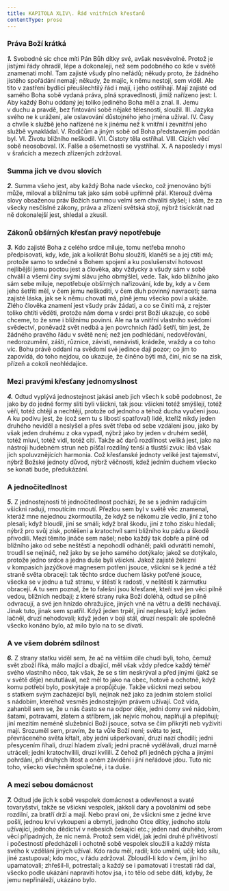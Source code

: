 ```yaml
---
title: KAPITOLA XLIV\. Řád vnitřních křesťanů
contentType: prose
---
```


### Práva Boží krátká

**_1._** Svobodné sic chce míti Pán Bůh dítky své, avšak nesvévolné. Protož je jistými řády ohradil, lépe a dokonaleji, než sem podobného co kde v světě znamenati mohl. Tam zajisté všudy plno neřádů; někudy proto, že žádného jistého spořádání nemají; někudy, že majíc, k němu nestojí, sem viděl. Ale tito v zastření bydlící přeušlechtilý řád i mají, i jeho ostříhají. Mají zajisté od samého Boha sobě vydaná práva, plná spravedlnosti, jimiž nařízeno jest: I. Aby každý Bohu oddaný jej toliko jediného Boha měl a znal. II. Jemu v duchu a pravdě, bez fintování sobě nějaké tělesnosti, sloužil. III. Jazyka svého ne k urážení, ale oslavování důstojného jeho jména užíval. IV. Časy a chvíle k službě jeho nařízené ne k jinému než k vnitřní i zevnitřní jeho službě vynakládal. V. Rodičům a jiným sobě od Boha představeným poddán byl. VI. Životu bližního neškodil. VII. Čistoty těla ostříhal. VIII. Cizích věcí sobě neosoboval. IX. Falše a ošemetnosti se vystříhal. X. A naposledy i mysl v šraňcích a mezech zřízených zdržoval.

### Summa jich ve dvou slovích

**_2._** Summa všeho jest, aby každý Boha nade všecko, což jmenováno býti může, miloval a bližnímu tak jako sám sobě upřímně přál. Kterouž dvěma slovy obsaženou práv Božích summou velmi sem chváliti slyšel; i sám, že za všecky nesčíslné zákony, práva a zřízení světská stojí, nýbrž tisíckrát nad ně dokonalejší jest, shledal a zkusil.

### Zákonů obšírných křesťan pravý nepotřebuje

**_3._** Kdo zajisté Boha z celého srdce miluje, tomu netřeba mnoho předpisovati, kdy, kde, jak a kolikrát Bohu sloužiti, klaněti se a jej ctíti má; protože samo to srdečné s Bohem spojení a ku poslušenství hotovost nejlibější jemu poctou jest a člověka, aby vždycky a všudy sám v sobě chválil a všemi činy svými slávu jeho obmýšlel, vede. Tak, kdo bližního jako sám sebe miluje, nepotřebuje obšírných nařizování, kde by, kdy a v čem jeho šetřiti měl, v čem jemu neškoditi, v čem dluh povinný navraceti; sama zajisté láska, jak se k němu chovati má, plně jemu všecko poví a ukáže. Zlého člověka znamení jest všudy práv žádati, a co se činiti má, z rejster toliko chtíti věděti, protože nám doma v srdci prst Boží ukazuje, co sobě chceme, to že sme i bližnímu povinni. Ale na ta vnitřní vlastního svědomí svědectví, poněvadž svět nedbá a jen povrchních řádů šetří, tím jest, že žádného pravého řádu v světě není; než jen podhlédání, nedověřování, nedorozumění, záští, různice, závisti, nenávisti, krádeže, vraždy a co toho víc. Bohu právě oddaní na svědomí své jedince dají pozor; co jim to zapovídá, do toho nejdou, co ukazuje, že činěno býti má, činí, nic se na zisk, přízeň a cokoli neohlédajíce.

### Mezi pravými křesťany jednomyslnost

**_4._** Odtud vyplývá jednostejnost jakási aneb jich všech k sobě podobnost, že jako by do jedné formy sliti byli všickni, tak jsou: všickni totéž smýšlejí, totéž věří, totéž chtějí a nechtějí, protože od jednoho a téhož ducha vyučeni jsou. A ku podivu jest, že (což sem tu s libostí spatřoval) lidé, kteříž nikdy jeden druhého neviděl a neslyšel a přes svět třeba od sebe vzdáleni jsou, jako by však jeden druhému z oka vypadl, nýbrž jako by jeden v druhém seděl, totéž mluví, totéž vidí, totéž cítí. Takže ač darů rozdílnost veliká jest, jako na nástroji hudebném strun neb píšťal rozdílný tenší a tlustší zvuk: libá však jich spoluvznějících harmonia. Což křesťanské jednoty veliké jest tajemství, nýbrž Božské jednoty důvod, nýbrž věčnosti, kdež jedním duchem všecko se konati bude, předukázání.

### A jednočitedlnost

**_5._** Z jednostejnosti té jednočitedlnost pochází, že se s jedním radujícím všickni radují, rmoutícím rmoutí. Přezlou sem byl v světě věc znamenal, kteráž mne nejednou zkormoutila, že když se někomu zle vedlo, jiní z toho plesali; když bloudil, jiní se smáli; když bral škodu, jiní z toho zisku hledali; nýbrž pro svůj zisk, potěšení a kratochvíl sami bližního ku pádu a škodě přivodili. Mezi těmito jináče sem našel; nebo každý tak dobře a pilně od bližního jako od sebe neštěstí a nepohodlí odháněl; pakli odvrátiti nemohl, troudil se nejináč, než jako by se jeho samého dotýkalo; jakož se dotýkalo, protože jedno srdce a jedna duše byli všickni. Jakož zajisté železní v kompasích jazýčkové magnesem potřeni jsouce, všickni se k jedné a též straně světa obracejí: tak těchto srdce duchem lásky potřené jsouce, všecka se v jednu a tuž stranu, v štěstí k radosti, v neštěstí k zármutku obracejí. A tu sem poznal, že to falešní jsou křesťané, kteří své jen věci pilně vedou, bližních nedbají; z které strany ruka Boží doléhá, odtud se pilně odvracují, a své jen hnízdo ohražujíce, jiných vně na větru a dešti nechávají. Jinak tuto, jinak sem spatřil. Když jeden trpěl, jiní neplesali; když jeden lačněl, druzí nehodovali; když jeden v boji stál, druzí nespali: ale společně všecko konáno bylo, až milo bylo na to se dívati.

### A ve všem dobrém sdílnost

**_6._** Z strany statku viděl sem, že ač na větším díle chudí byli, toho, čemuž svět zboží říká, málo mající a dbající, měl však vždy předce každý téměř svého vlastního něco, tak však, že se s tím neskrýval a před jinými (jakž se v světě děje) neututlával, než měl to jako na obec, hotově a ochotně, když komu potřebí bylo, poskýtaje a propůjčuje. Takže všickni mezi sebou s statkem svým zacházející byli, nejinak než jako za jedním stolem stolící s nádobím, kteréhož vesměs jednostejným právem užívají. Což vida, zahanbil sem se, že u nás často se na odpor děje, jedni domy své nádobím, šatami, potravami, zlatem a stříbrem, jak nejvíc mohou, naplňují a přeplňují; jiní mezitím neméně služebníci Boží jsouce, sotva se čím přikrýti neb vyživiti mají. Srozuměl sem, pravím, že ta vůle Boží není; světa to jest, převráceného světa křtalt, aby jedni ušperkovaní, druzí nazí chodili; jedni přesycením říhali, druzí hladem zívali; jedni pracně vydělávali, druzí marně utráceli; jedni kratochvílili, druzí kvílili. Z čehož při jedněch pýcha a jinými pohrdání, při druhých lítost a oněm závidění i jiní neřádové jdou. Tuto nic toho, všecko všechněm společné, i ta duše.

### A mezi sebou domácnost

**_7._** Odtud jde jich k sobě vespolek domácnost a odevřenost a svaté tovaryšství, takže se všickni vespolek, jakkoli dary a povoláními od sebe rozdílní, za bratří drží a mají. Nebo praví oni, že všickni sme z jedné krve pošlí, jednou krví vykoupeni a obmyti, jednoho Otce dítky, jednoho stolu užívající, jednoho dědictví v nebesích čekající etc.; jeden nad druhého, krom věcí případných, že nic nemá. Protož sem viděl, jak jedni druhé přívětivostí i počestností předcházeli i ochotně sobě vespolek sloužili a každý místa svého k vzdělání jiných užíval. Kdo radu měl, radil; kdo umění, učil; kdo sílu, jiné zastupoval; kdo moc, v řádu zdržoval. Zbloudil-li kdo v čem, jiní ho upamatovali; zhřešil-li, potrestali; a každý se i pamatovati i trestati rád dal, všecko podle ukázání napraviti hotov jsa, i to tělo od sebe dáti, kdyby, že jemu nepřináleží, ukázáno bylo.
